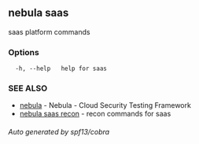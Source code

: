 ## nebula saas

saas platform commands

### Options

```
  -h, --help   help for saas
```

### SEE ALSO

* [nebula](nebula.md)	 - Nebula - Cloud Security Testing Framework
* [nebula saas recon](nebula_saas_recon.md)	 - recon commands for saas

###### Auto generated by spf13/cobra
